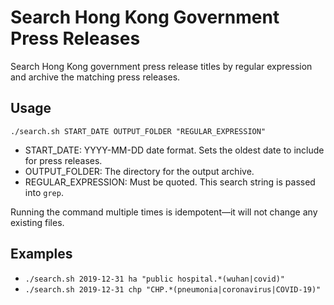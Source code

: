 # Search Hong Kong Government Press Releases

Search Hong Kong government press release titles by regular expression and archive the matching press releases.

## Usage

`./search.sh START_DATE OUTPUT_FOLDER "REGULAR_EXPRESSION"`

- START_DATE: YYYY-MM-DD date format. Sets the oldest date to include for press releases.
- OUTPUT_FOLDER: The directory for the output archive.
- REGULAR_EXPRESSION: Must be quoted. This search string is passed into `grep`.

Running the command multiple times is idempotent—it will not change any existing files.

## Examples

- `./search.sh 2019-12-31 ha "public hospital.*(wuhan|covid)"`
- `./search.sh 2019-12-31 chp "CHP.*(pneumonia|coronavirus|COVID-19)"`
